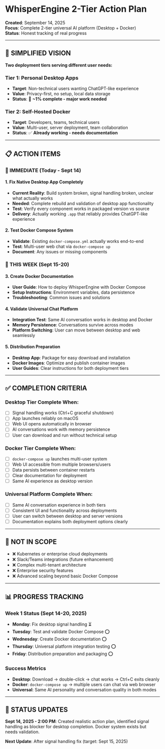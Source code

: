 # WhisperEngine 2-Tier Action Plan

**Created**: September 14, 2025  
**Focus**: Complete 2-tier universal AI platform (Desktop + Docker)  
**Status**: Honest tracking of real progress

---

## 🎯 **SIMPLIFIED VISION**

**Two deployment tiers serving different user needs:**

### **Tier 1: Personal Desktop Apps** 
- **Target**: Non-technical users wanting ChatGPT-like experience
- **Value**: Privacy-first, no setup, local data storage
- **Status**: 🔧 **~1% complete - major work needed**

### **Tier 2: Self-Hosted Docker**
- **Target**: Developers, teams, technical users
- **Value**: Multi-user, server deployment, team collaboration  
- **Status**: ✅ **Already working - needs documentation**

---

## 📋 **ACTION ITEMS**

### **🔧 IMMEDIATE (Today - Sept 14)**

#### **1. Fix Native Desktop App Completely**
- **Current Reality**: Build system broken, signal handling broken, unclear what actually works
- **Needed**: Complete rebuild and validation of desktop app functionality
- **Test**: Verify every component works in packaged version vs source
- **Delivery**: Actually working `.app` that reliably provides ChatGPT-like experience

#### **2. Test Docker Compose System**
- **Validate**: Existing `docker-compose.yml` actually works end-to-end
- **Test**: Multi-user web chat via `docker-compose up`
- **Document**: Any issues or missing components

### **🔄 THIS WEEK (Sept 15-20)**

#### **3. Create Docker Documentation**
- **User Guide**: How to deploy WhisperEngine with Docker Compose
- **Setup Instructions**: Environment variables, data persistence
- **Troubleshooting**: Common issues and solutions

#### **4. Validate Universal Chat Platform**
- **Integration Test**: Same AI conversation works in desktop and Docker
- **Memory Persistence**: Conversations survive across modes
- **Platform Switching**: User can move between desktop and web seamlessly

#### **5. Distribution Preparation**
- **Desktop App**: Package for easy download and installation
- **Docker Images**: Optimize and publish container images
- **User Guides**: Clear instructions for both deployment tiers

---

## ✅ **COMPLETION CRITERIA**

### **Desktop Tier Complete When:**
- [ ] Signal handling works (Ctrl+C graceful shutdown)
- [ ] App launches reliably on macOS
- [ ] Web UI opens automatically in browser
- [ ] AI conversations work with memory persistence
- [ ] User can download and run without technical setup

### **Docker Tier Complete When:**
- [ ] `docker-compose up` launches multi-user system
- [ ] Web UI accessible from multiple browsers/users
- [ ] Data persists between container restarts
- [ ] Clear documentation for deployment
- [ ] Same AI experience as desktop version

### **Universal Platform Complete When:**
- [ ] Same AI conversation experience in both tiers
- [ ] Consistent UI and functionality across deployments
- [ ] User can switch between desktop and server versions
- [ ] Documentation explains both deployment options clearly

---

## 🚫 **NOT IN SCOPE**

- ❌ Kubernetes or enterprise cloud deployments
- ❌ Slack/Teams integrations (future enhancement)
- ❌ Complex multi-tenant architecture
- ❌ Enterprise security features
- ❌ Advanced scaling beyond basic Docker Compose

---

## 📊 **PROGRESS TRACKING**

### **Week 1 Status** (Sept 14-20, 2025)
- **Monday**: Fix desktop signal handling ⏳
- **Tuesday**: Test and validate Docker Compose ⭕
- **Wednesday**: Create Docker documentation ⭕
- **Thursday**: Universal platform integration testing ⭕  
- **Friday**: Distribution preparation and packaging ⭕

### **Success Metrics**
- **Desktop**: Download → double-click → chat works → Ctrl+C exits cleanly
- **Docker**: `docker-compose up` → multiple users can chat via web browser
- **Universal**: Same AI personality and conversation quality in both modes

---

## 📝 **STATUS UPDATES**

**Sept 14, 2025 - 2:00 PM**: Created realistic action plan, identified signal handling as blocker for desktop completion. Docker system exists but needs validation.

**Next Update**: After signal handling fix (target: Sept 15, 2025)